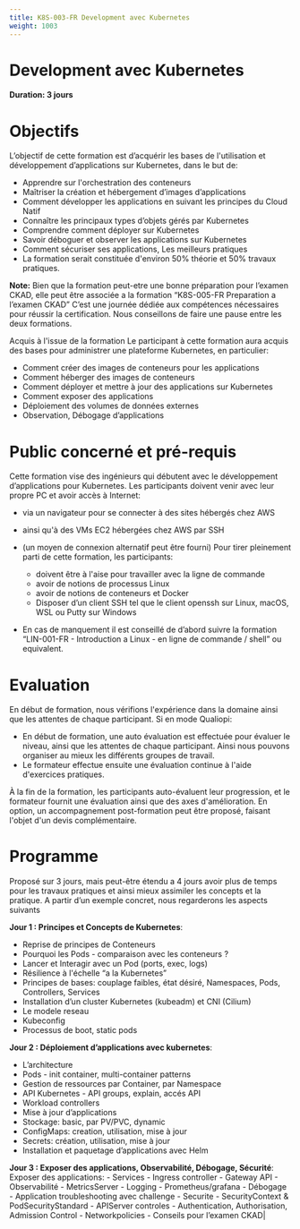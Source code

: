 ```yaml
---
title: K8S-003-FR Development avec Kubernetes
weight: 1003
---
```

# Development avec Kubernetes
**Duration: 3 jours**



# Objectifs

L’objectif de cette formation est d’acquérir les bases de l'utilisation et développement d’applications sur Kubernetes, dans le but de:
  - Apprendre sur l'orchestration des conteneurs
  - Maîtriser la création et hébergement d’images d’applications
  - Comment développer les applications en suivant les principes du Cloud Natif
  - Connaître les principaux types d’objets gérés par Kubernetes
  - Comprendre comment déployer sur Kubernetes
  - Savoir déboguer et observer les applications sur Kubernetes
  - Comment sécuriser ses applications, Les meilleurs pratiques
  - La formation serait constituée d'environ 50% théorie et 50% travaux pratiques.

**Note:** Bien que la formation peut-etre une bonne préparation pour l’examen CKAD, elle peut être associée a la formation “K8S-005-FR Preparation a l’examen CKAD”
C’est une journée dédiée aux compétences nécessaires pour réussir la certification.
Nous conseillons de faire une pause entre les deux formations.

Acquis à l'issue de la formation
Le participant à cette formation aura acquis des bases pour administrer une plateforme Kubernetes, en particulier:
  - Comment créer des images de conteneurs pour les applications
  - Comment héberger des images de conteneurs
  - Comment déployer et mettre à jour des applications sur Kubernetes
  - Comment exposer des applications
  - Déploiement des volumes de données externes
  - Observation, Débogage d’applications


# Public concerné et pré-requis

Cette formation vise des ingénieurs qui débutent avec le développement d’applications pour Kubernetes.
Les participants doivent venir avec leur propre PC et avoir accès à Internet:
  - via un navigateur pour se connecter à des sites hébergés chez AWS
  - ainsi qu'à des VMs EC2 hébergées chez AWS par SSH
  - (un moyen de connexion alternatif peut être fourni)
Pour tirer pleinement parti de cette formation, les participants:
    - doivent être à l'aise pour travailler avec la ligne de commande
    - avoir de notions de processus Linux
    - avoir de notions de conteneurs et Docker
    - Disposer d’un client SSH tel que le client openssh sur Linux, macOS, WSL ou Putty sur Windows

  - En cas de manquement il est conseillé de d’abord suivre la formation “LIN-001-FR - Introduction a Linux - en ligne de commande / shell” ou equivalent.


# Evaluation

En début de formation, nous vérifions l'expérience dans la domaine ainsi que les attentes de chaque participant.
Si en mode Qualiopi:
  - En début de formation, une auto évaluation est effectuée pour évaluer le niveau, ainsi que les attentes de chaque participant. Ainsi nous pouvons organiser au mieux les différents groupes de travail.
  - Le formateur effectue ensuite une évaluation continue à l'aide d'exercices pratiques.

À la fin de la formation, les participants auto-évaluent leur progression, et le formateur fournit une évaluation ainsi que des axes d'amélioration.
En option, un accompagnement post-formation peut être proposé, faisant l'objet d'un devis complémentaire.

# Programme

Proposé sur 3 jours, mais peut-être étendu a 4 jours avoir plus de temps pour les travaux pratiques et ainsi mieux assimiler les concepts et la pratique.
A partir d’un exemple concret, nous regarderons les aspects suivants

**Jour 1 : Principes et Concepts de Kubernetes**:
  - Reprise de principes de Conteneurs
  - Pourquoi les Pods - comparaison avec les conteneurs ?
  - Lancer et Interagir avec un Pod (ports, exec, logs)
  - Résilience à l'échelle “a la Kubernetes”
  - Principes de bases: couplage faibles, état désiré, Namespaces, Pods, Controllers, Services
  - Installation d’un cluster Kubernetes (kubeadm) et CNI (Cilium)
  - Le modele reseau
  - Kubeconfig
  - Processus de boot, static pods


**Jour 2 : Déploiement d’applications avec kubernetes**:
  - L’architecture
  - Pods - init container, multi-container patterns
  - Gestion de ressources par Container, par Namespace
  - API Kubernetes - API groups, explain, accés API
  - Workload controllers
  - Mise à jour d’applications
  - Stockage: basic, par PV/PVC, dynamic
  - ConfigMaps: creation, utilisation, mise à jour
  - Secrets: création, utilisation, mise à jour
  - Installation et paquetage d’applications avec Helm


**Jour 3 :  Exposer des applications, Observabilité, Débogage, Sécurité**:
Exposer des applications:
    - Services
    - Ingress controller
    - Gateway API
    - Observabilité
    - MetricsServer
    - Logging
    - Prometheus/grafana
    - Débogage
    - Application troubleshooting avec challenge
    - Securite
    - SecurityContext & PodSecurityStandard
    - APIServer controles - Authentication, Authorisation, Admission Control
    - Networkpolicies
    - Conseils pour l’examen CKAD|


